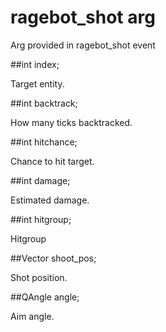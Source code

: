 # ragebot_shot arg

Arg provided in ragebot_shot event

##int index;

Target entity.

##int backtrack;

How many ticks backtracked.

##int hitchance;

Chance to hit target.

##int damage;

Estimated damage.

##int hitgroup;

Hitgroup

##Vector shoot_pos;

Shot position.

##QAngle angle;

Aim angle.

